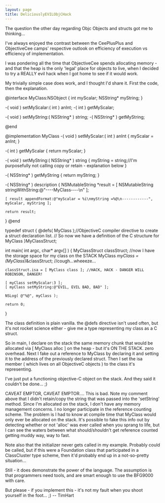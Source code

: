 ```yaml
---
layout: page
title: DeliciouslyEVILObjCHack
---
```


The question the other day regarding Objc Objects and structs got me to thinking...

I've always enjoyed the contrast between the CeePlusPlus and ObjectiveCee camps' respective outlook on efficiency of execution vs efficiency of implementation.

I was pondering all the time that ObjectiveCee spends allocating memory - and that the heap is the only 'legal' place for objects to live, when I decided to try a REALLY evil hack when I got home to see if it would work.

My trivially simple case does work, and I thought I'd share it. First the code, then the explanation.

    

@interface MyClass:NSObject
{
    int myScalar;
    NSString* myString;
}

-( void ) setMyScalar:( int ) anInt;
-( int ) getMyScalar;

-( void ) setMyString:( NSString* ) string;
-( NSString* ) getMyString;

@end

@implementation MyClass
-( void ) setMyScalar:( int ) anInt
{
    myScalar = anInt;
}

-( int ) getMyScalar
{
    return myScalar;
}

-( void ) setMyString:( NSString* ) string
{
    myString = string;//I'm purposefully not calling copy or retain - explanation below
}

-( NSString* ) getMyString
{
    return myString;
}

-( NSString* ) description
{
    NSMutableString *result = [ NSMutableString stringWithString:@"----MyClass----\n" ];

    [ result appendFormat:@"myScalar = %i\nmyString =%@\n------------", myScalar, myString ];

    return result;
}
@end

typedef struct
{
    @defs( MyClass );//ObjectiveC compiler directive to create a struct declaration list.
                              // So now we have a definition of the C structure for MyClass
}MyClassStruct;

int main( int argc, char* argv[] )
{
    MyClassStruct classStruct; //now I have the storage space for my class on the STACK
    MyClass          *myClass = (MyClass*)&classStruct; //cough...wheeeze...

    classStruct.isa = [ MyClass class ]; //HACK, HACK - DANGER WILL ROBINSON, DANGER!

    [ myClass setMyScalar:3 ];
    [ myClass setMyString:@"EVIL, EVIL BAD, BAD" ];

    NSLog( @"%@", myClass );

    return 0;

}


The class definition is plain vanilla. the @defs directive isn't used often, but it's not rocket science either - give me a type representing my class as a C struct.

So in main, I declare on the stack the same memory chunk that would be allocated via [ MyClass alloc ] on the heap - but it's ON THE STACK. zero overhead. Next I fake out a reference to MyClass by declaring it and setting it to the address of the previously declared struct. Then I set the isa member ( which lives on all ObjectiveC objects ) to the class it's representing.

I've just put a functioning objective-C object on the stack. And they said it couldn't be done... ;)

CAVEAT EMPTOR, CAVEAT EMPTOR....
This is bad. Note my comment above that I didn't retain/copy the string that was passed into the 'setString' method. Since I'm allocated on the stack, I don't have any memory management concerns. I no longer participate in the reference counting scheme. The problem is I had to know at compile time that MyClass would only ever be allocated on the stack. It's possible to fake this info out by detecting whether or not 'alloc' was ever called when you sprang to life, but I can see the waters between what should/shouldn't get reference counted getting muddy way, way to fast.

Note also that the initializer never gets called in my example. Probably could be called, but if this were a Foundation class that participated in a ClassCluster type scheme, then it'd probably end up in a not-so-pretty situation... 

Still - it does demonstrate the power of the language. The assumption is that programmers need tools, and are smart enough to use the BFG9000 with care.

But please - if you implement this - it's not my fault when you shoot yourself in the foot... ;) -- TimHart

